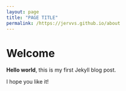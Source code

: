 ```yaml
---
layout: page
title: "PAGE TITLE"
permalink: /https://jervvs.github.io/about
---
```


# Welcome

**Hello world**, this is my first Jekyll blog post.

I hope you like it!